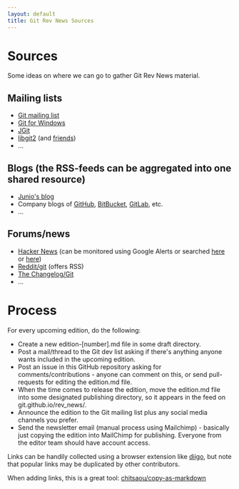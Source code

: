 ```yaml
---
layout: default
title: Git Rev News Sources
---
```


# Sources

Some ideas on where we can go to gather Git Rev News material.

## Mailing lists

* [Git mailing list](https://public-inbox.org/git/)
* [Git for Windows](https://groups.google.com/forum/#!forum/msysgit)
* [JGit](https://dev.eclipse.org/mailman/listinfo/jgit-dev)
* [libgit2](https://libgit2.github.com/) (and [friends](https://github.com/libgit2))
* ...

## Blogs (the RSS-feeds can be aggregated into one shared resource)

* [Junio's blog](http://git-blame.blogspot.com/)
* Company blogs of [GitHub](https://github.com/blog), [BitBucket](https://blog.bitbucket.org/),
  [GitLab](https://about.gitlab.com/blog/), etc.
* ...

## Forums/news

* [Hacker News](https://news.ycombinator.com/) (can be monitored using Google Alerts or searched
  [here](https://hn.algolia.com/?query=git&sort=byPopularity&prefix=false&page=0&dateRange=last24h&type=story) or
  [here](http://newscombinator.com/))
* [Reddit/git](http://www.reddit.com/r/git) (offers RSS)
* [The Changelog/Git](https://changelog.com/topic/git/)
* ...

# Process

For every upcoming edition, do the following:

* Create a new edition-[number].md file in some draft directory.
* Post a mail/thread to the Git dev list asking if
  there's anything anyone wants included in the upcoming edition.
* Post an issue in this GitHub repository asking for
  comments/contributions - anyone can comment on this, or send pull-
  requests for editing the edition.md file.
* When the time comes to release the edition, move the edition.md file
  into some designated publishing directory, so it appears in
  the feed on git.github.io/rev_news/.
* Announce the edition to the Git mailing list plus any social media channels you prefer.
* Send the newsletter email (manual process using Mailchimp) -
  basically just copying the edition into MailChimp for publishing.
  Everyone from the editor team should have account access.

Links can be handily collected using a browser extension like [diigo](https://www.diigo.com/user/Tfnico/gitrevnews),
but note that popular links may be duplicated by other contributors.

When adding links, this is a great tool: [chitsaou/copy-as-markdown](https://github.com/chitsaou/copy-as-markdown/)
